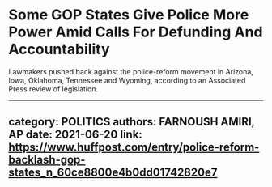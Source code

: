 # Some GOP States Give Police More Power Amid Calls For Defunding And Accountability

Lawmakers pushed back against the police-reform movement in Arizona, Iowa, Oklahoma, Tennessee and Wyoming, according to an Associated Press review of legislation.

---
category: POLITICS
authors: FARNOUSH AMIRI, AP
date: 2021-06-20
link: https://www.huffpost.com/entry/police-reform-backlash-gop-states_n_60ce8800e4b0dd01742820e7
---
